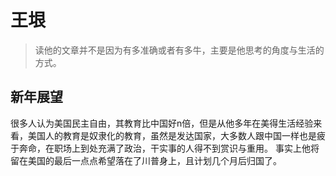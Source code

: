# 王垠

> 读他的文章并不是因为有多准确或者有多牛，主要是他思考的角度与生活的方式。

## 新年展望

很多人认为美国民主自由，其教育比中国好n倍，但是从他多年在美得生活经验来看，美国人的教育是奴隶化的教育，虽然是发达国家，大多数人跟中国一样也是疲于奔命，在职场上到处充满了政治，干实事的人得不到赏识与重用。
事实上他将留在美国的最后一点点希望落在了川普身上，且计划几个月后归国了。

